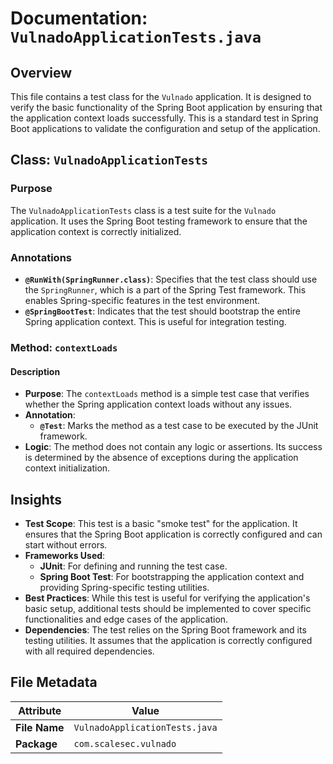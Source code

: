 # Documentation: `VulnadoApplicationTests.java`

## Overview
This file contains a test class for the `Vulnado` application. It is designed to verify the basic functionality of the Spring Boot application by ensuring that the application context loads successfully. This is a standard test in Spring Boot applications to validate the configuration and setup of the application.

## Class: `VulnadoApplicationTests`

### Purpose
The `VulnadoApplicationTests` class is a test suite for the `Vulnado` application. It uses the Spring Boot testing framework to ensure that the application context is correctly initialized.

### Annotations
- **`@RunWith(SpringRunner.class)`**: Specifies that the test class should use the `SpringRunner`, which is a part of the Spring Test framework. This enables Spring-specific features in the test environment.
- **`@SpringBootTest`**: Indicates that the test should bootstrap the entire Spring application context. This is useful for integration testing.

### Method: `contextLoads`

#### Description
- **Purpose**: The `contextLoads` method is a simple test case that verifies whether the Spring application context loads without any issues.
- **Annotation**: 
  - **`@Test`**: Marks the method as a test case to be executed by the JUnit framework.
- **Logic**: The method does not contain any logic or assertions. Its success is determined by the absence of exceptions during the application context initialization.

## Insights

- **Test Scope**: This test is a basic "smoke test" for the application. It ensures that the Spring Boot application is correctly configured and can start without errors.
- **Frameworks Used**:
  - **JUnit**: For defining and running the test case.
  - **Spring Boot Test**: For bootstrapping the application context and providing Spring-specific testing utilities.
- **Best Practices**: While this test is useful for verifying the application's basic setup, additional tests should be implemented to cover specific functionalities and edge cases of the application.
- **Dependencies**: The test relies on the Spring Boot framework and its testing utilities. It assumes that the application is correctly configured with all required dependencies.

## File Metadata

| **Attribute**   | **Value**                     |
|------------------|-------------------------------|
| **File Name**    | `VulnadoApplicationTests.java` |
| **Package**      | `com.scalesec.vulnado`        |

